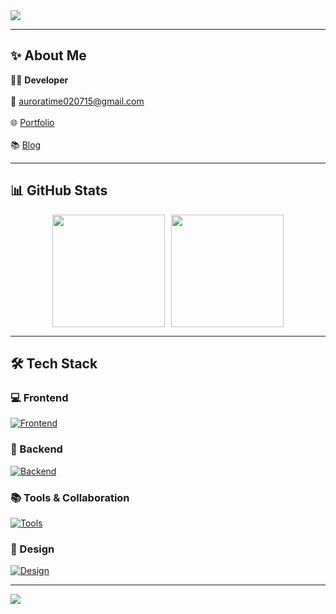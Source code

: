 <link href="https://cdn.jsdelivr.net/gh/orioncactus/pretendard@v1.3.8/dist/web/static/pretendard.css" rel="stylesheet">

<div style="font-family: 'Pretendard', -apple-system, BlinkMacSystemFont, 'Segoe UI', Roboto, sans-serif;">

<img src="https://capsule-render.vercel.app/api?type=waving&color=gradient&height=250&section=header&text=Hi%20There!%20👋%20I'm%20Dongsoo%20Shin&fontSize=40&fontAlign=50&fontAlignY=40" /> 

---

## ✨ About Me  

👨‍💻 **Developer** <br>  
📧 [auroratime020715@gmail.com](mailto:auroratime020715@gmail.com) <br>  
🌐 [Portfolio]() <br>  
📚 [Blog](https://blog.naver.com/auroratime020715)  

---

## 📊 GitHub Stats  

<div style="display: flex; gap: 10px; flex-wrap: wrap; justify-content: center;">
  <img src="https://github-readme-stats.vercel.app/api?username=Dongsusin0&show_icons=true&theme=radical" height="180" />
  <img src="https://github-readme-stats.vercel.app/api/top-langs?username=Dongsusin0&layout=compact&theme=radical" height="180" />
</div>

---

## 🛠️ Tech Stack  

### 💻 Frontend  
[![Frontend](https://skillicons.dev/icons?i=html,css,js,react,ts,nextjs,threejs)](https://skillicons.dev)

### 🔧 Backend  
[![Backend](https://skillicons.dev/icons?i=nodejs,firebase)](https://skillicons.dev)

### 📚 Tools & Collaboration  
[![Tools](https://skillicons.dev/icons?i=git,github,notion,vscode,vite,netlify)](https://skillicons.dev)

### 🎨 Design  
[![Design](https://skillicons.dev/icons?i=figma)](https://skillicons.dev)

---

<img src="https://capsule-render.vercel.app/api?type=waving&color=gradient&height=150&section=footer" />  

</div>
